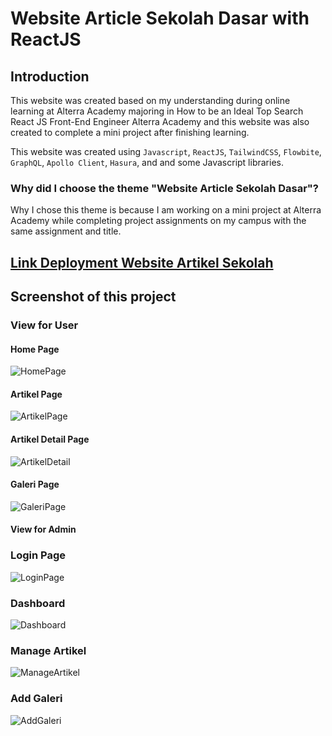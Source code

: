 # Website Article Sekolah Dasar with ReactJS

## Introduction

This website was created based on my understanding during online learning at Alterra Academy majoring in How to be an Ideal Top Search React JS Front-End Engineer Alterra Academy and this website was also created to complete a mini project after finishing learning.

This website was created using `Javascript`, `ReactJS`, `TailwindCSS`, `Flowbite`, `GraphQL`, `Apollo Client`, `Hasura`, and
and some Javascript libraries.

### Why did I choose the theme "Website Article Sekolah Dasar"?

Why I chose this theme is because I am working on a mini project at Alterra Academy while completing project assignments on my campus with the same assignment and title.

## [Link Deployment Website Artikel Sekolah](https://sdlokasaridev.netlify.app/)

## Screenshot of this project

### View for User

#### Home Page

![HomePage](https://user-images.githubusercontent.com/78061511/200196523-9a0bfa33-2623-49b8-8c09-6bb2b8a8fca0.jpeg)

#### Artikel Page

![ArtikelPage](https://user-images.githubusercontent.com/78061511/200196530-a55a6820-df91-4feb-8fb5-f762cc48dae9.jpeg)

#### Artikel Detail Page

![ArtikelDetail](https://user-images.githubusercontent.com/78061511/200196537-038530f8-db97-45db-8e23-f744660751c0.jpeg)

#### Galeri Page

![GaleriPage](https://user-images.githubusercontent.com/78061511/200196546-2f5f9637-3900-47f7-8145-3fcbf9d72219.jpeg)

#### View for Admin

### Login Page

![LoginPage](https://user-images.githubusercontent.com/78061511/200196551-b701df7c-dc85-46b8-baee-87e37a052fc6.jpeg)

### Dashboard

![Dashboard](https://user-images.githubusercontent.com/78061511/200196561-ab373b80-26dc-4f70-9e14-7a0a3123874d.jpeg)

### Manage Artikel

![ManageArtikel](https://user-images.githubusercontent.com/78061511/200196575-27256a4b-783e-4e01-b3eb-54b2cad83310.jpeg)

### Add Galeri

![AddGaleri](https://user-images.githubusercontent.com/78061511/200196585-b2b64f65-8225-4505-a19f-ede8d3d1d638.jpeg)
